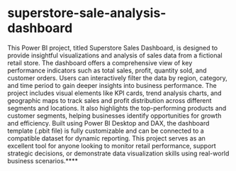 # superstore-sale-analysis-dashboard
This Power BI project, titled Superstore Sales Dashboard, is designed to provide insightful visualizations and analysis of sales data from a fictional retail store. The dashboard offers a comprehensive view of key performance indicators such as total sales, profit, quantity sold, and customer orders. Users can interactively filter the data by region, category, and time period to gain deeper insights into business performance. The project includes visual elements like KPI cards, trend analysis charts, and geographic maps to track sales and profit distribution across different segments and locations. It also highlights the top-performing products and customer segments, helping businesses identify opportunities for growth and efficiency. Built using Power BI Desktop and DAX, the dashboard template (.pbit file) is fully customizable and can be connected to a compatible dataset for dynamic reporting. This project serves as an excellent tool for anyone looking to monitor retail performance, support strategic decisions, or demonstrate data visualization skills using real-world business scenarios.****
